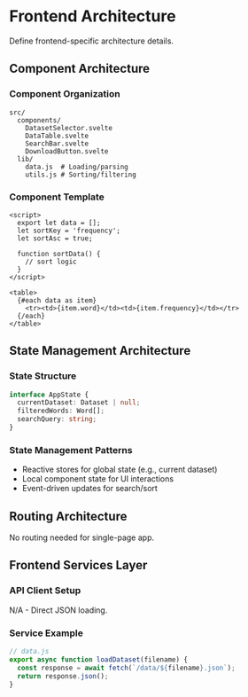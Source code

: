 # Frontend Architecture

Define frontend-specific architecture details.

## Component Architecture

### Component Organization

```
src/
  components/
    DatasetSelector.svelte
    DataTable.svelte
    SearchBar.svelte
    DownloadButton.svelte
  lib/
    data.js  # Loading/parsing
    utils.js # Sorting/filtering
```

### Component Template

```svelte
<script>
  export let data = [];
  let sortKey = 'frequency';
  let sortAsc = true;

  function sortData() {
    // sort logic
  }
</script>

<table>
  {#each data as item}
    <tr><td>{item.word}</td><td>{item.frequency}</td></tr>
  {/each}
</table>
```

## State Management Architecture

### State Structure

```typescript
interface AppState {
  currentDataset: Dataset | null;
  filteredWords: Word[];
  searchQuery: string;
}
```

### State Management Patterns

- Reactive stores for global state (e.g., current dataset)
- Local component state for UI interactions
- Event-driven updates for search/sort

## Routing Architecture

No routing needed for single-page app.

## Frontend Services Layer

### API Client Setup

N/A - Direct JSON loading.

### Service Example

```javascript
// data.js
export async function loadDataset(filename) {
  const response = await fetch(`/data/${filename}.json`);
  return response.json();
}
```
